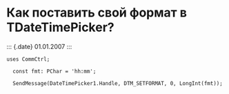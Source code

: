 Как поставить свой формат в TDateTimePicker?
============================================

::: {.date}
01.01.2007
:::

    uses CommCtrl;
     
      const fmt: PChar = 'hh:mm';
     
      SendMessage(DateTimePicker1.Handle, DTM_SETFORMAT, 0, LongInt(fmt));
